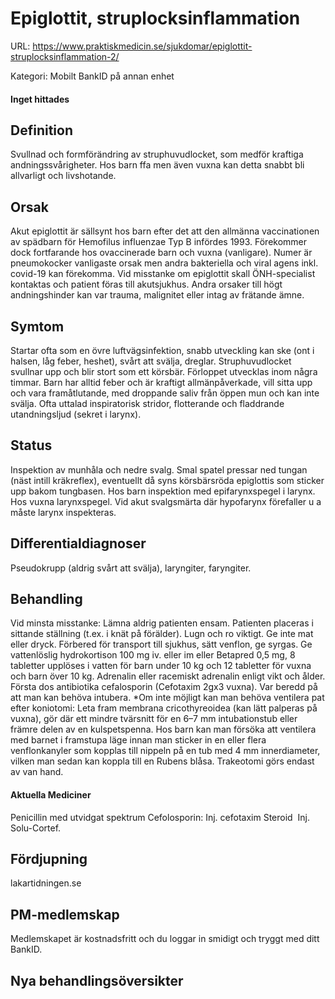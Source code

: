 # Epiglottit, struplocksinflammation

URL: https://www.praktiskmedicin.se/sjukdomar/epiglottit-struplocksinflammation-2/



Kategori: Mobilt BankID på annan enhet

#### Inget hittades

## Definition

Svullnad och formförändring av struphuvudlocket, som medför kraftiga andningssvårigheter. Hos barn ffa men även vuxna kan detta snabbt bli allvarligt och livshotande.

## Orsak

Akut epiglottit är sällsynt hos barn efter det att den allmänna vaccinationen av spädbarn för Hemofilus influenzae Typ B infördes 1993. Förekommer dock fortfarande hos ovaccinerade barn och vuxna (vanligare). Numer är pneumokocker vanligaste orsak men andra bakteriella och viral agens inkl. covid-19 kan förekomma. Vid misstanke om epiglottit skall ÖNH-specialist kontaktas och patient föras till akutsjukhus.
Andra orsaker till högt andningshinder kan var trauma, malignitet eller intag av frätande ämne.

## Symtom

Startar ofta som en övre luftvägsinfektion, snabb utveckling kan ske (ont i halsen, låg feber, heshet), svårt att svälja, dreglar. Struphuvudlocket svullnar upp och blir stort som ett körsbär. Förloppet utvecklas inom några timmar.
Barn har alltid feber och är kraftigt allmänpåverkade, vill sitta upp och vara framåtlutande, med droppande saliv från öppen mun och kan inte svälja. Ofta uttalad inspiratorisk stridor, flotterande och fladdrande utandningsljud (sekret i larynx).

## Status

Inspektion av munhåla och nedre svalg. Smal spatel pressar ned tungan (näst intill kräkreflex), eventuellt då syns körsbärsröda epiglottis som sticker upp bakom tungbasen. Hos barn inspektion med epifarynxspegel i larynx. Hos vuxna larynxspegel. Vid akut svalgsmärta där hypofarynx förefaller u a måste larynx inspekteras.

## Differentialdiagnoser

Pseudokrupp (aldrig svårt att svälja), laryngiter, faryngiter.

## Behandling

Vid minsta misstanke: Lämna aldrig patienten ensam. Patienten placeras i sittande ställning (t.ex. i knät på förälder). Lugn och ro viktigt. Ge inte mat eller dryck. Förbered för transport till sjukhus, sätt venflon, ge syrgas.
Ge vattenlöslig hydrokortison 100 mg iv. eller im eller Betapred 0,5 mg, 8 tabletter upplöses i vatten för barn under 10 kg och 12 tabletter för vuxna och barn över 10 kg. Adrenalin eller racemiskt adrenalin enligt vikt och ålder.
Första dos antibiotika cefalosporin (Cefotaxim 2gx3 vuxna).
Var beredd på att man kan behöva intubera.
*Om inte möjligt kan man behöva ventilera pat efter koniotomi: Leta fram membrana cricothyreoidea (kan lätt palperas på vuxna), gör där ett mindre tvärsnitt för en 6–7 mm intubationstub eller främre delen av en kulspetspenna. Hos barn kan man försöka att ventilera med barnet i framstupa läge innan man sticker in en eller flera venflonkanyler som kopplas till nippeln på en tub med 4 mm innerdiameter, vilken man sedan kan koppla till en Rubens blåsa. Trakeotomi görs endast av van hand.

#### Aktuella Mediciner

Penicillin med utvidgat spektrum
Cefolosporin: Inj. cefotaxim
Steroid 
Inj. Solu-Cortef.

## Fördjupning

lakartidningen.se

## PM-medlemskap

Medlemskapet är kostnadsfritt och du loggar in smidigt och tryggt med ditt BankID.

## Nya behandlingsöversikter

